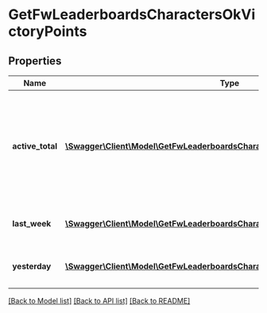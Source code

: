 # GetFwLeaderboardsCharactersOkVictoryPoints

## Properties
Name | Type | Description | Notes
------------ | ------------- | ------------- | -------------
**active_total** | [**\Swagger\Client\Model\GetFwLeaderboardsCharactersOkVictoryPointsActiveTotal[]**](GetFwLeaderboardsCharactersOkVictoryPointsActiveTotal.md) | Top 100 ranking of pilots active in faction warfare by total victory points. A pilot is considered \&quot;active\&quot; if they have participated in faction warfare in the past 14 days. | 
**last_week** | [**\Swagger\Client\Model\GetFwLeaderboardsCharactersOkVictoryPointsLastWeek[]**](GetFwLeaderboardsCharactersOkVictoryPointsLastWeek.md) | Top 100 ranking of pilots by victory points in the past week | 
**yesterday** | [**\Swagger\Client\Model\GetFwLeaderboardsCharactersOkVictoryPointsYesterday[]**](GetFwLeaderboardsCharactersOkVictoryPointsYesterday.md) | Top 100 ranking of pilots by victory points in the past day | 

[[Back to Model list]](../README.md#documentation-for-models) [[Back to API list]](../README.md#documentation-for-api-endpoints) [[Back to README]](../README.md)


